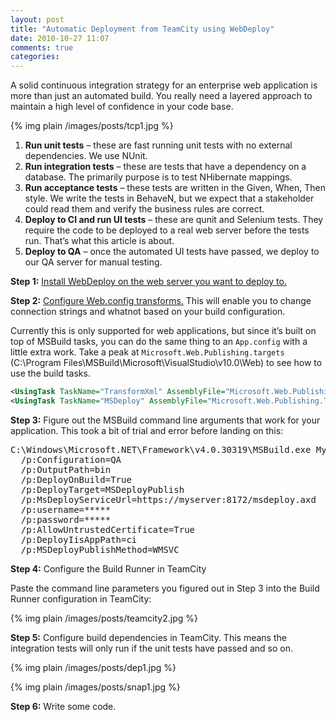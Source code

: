 ```yaml
---
layout: post
title: "Automatic Deployment from TeamCity using WebDeploy"
date: 2010-10-27 11:07
comments: true
categories: 
---
```


A solid continuous integration strategy for an enterprise web application is more than just an automated build. You really need a layered approach to maintain a high level of confidence in your code base.

{% img plain /images/posts/tcp1.jpg %}

1. **Run unit tests** – these are fast running unit tests with no external dependencies. We use NUnit.
2. **Run integration tests**  – these are tests that have a dependency on a database. The primarily purpose is to test NHibernate mappings.
3. **Run acceptance tests** – these tests are written in the Given, When, Then style. We write the tests in BehaveN, but we expect that a stakeholder could read them and verify the business rules are correct.
4. **Deploy to CI and run UI tests** – these are qunit and Selenium tests. They require the code to be deployed to a real web server before the tests run. That’s what this article is about.
5. **Deploy to QA** – once the automated UI tests have passed, we deploy to our QA server for manual testing.

**Step 1:** [Install WebDeploy on the web server you want to deploy to.](http://weblogs.asp.net/scottgu/archive/2010/09/13/automating-deployment-with-microsoft-web-deploy.aspx)

**Step 2:** [Configure Web.config transforms.](http://blogs.msdn.com/b/webdevtools/archive/2009/05/04/web-deployment-web-config-transformation.aspx) This will enable you to change connection strings and whatnot based on your build configuration.

Currently this is only supported for web applications, but since it’s built on top of MSBuild tasks, you can do the same thing to an `App.config` with a little extra work. Take a peak at `Microsoft.Web.Publishing.targets` (C:\Program Files\MSBuild\Microsoft\VisualStudio\v10.0\Web) to see how to use the build tasks.

``` xml
<UsingTask TaskName="TransformXml" AssemblyFile="Microsoft.Web.Publishing.Tasks.dll"/>
<UsingTask TaskName="MSDeploy" AssemblyFile="Microsoft.Web.Publishing.Tasks.dll"/>
```

**Step 3:** Figure out the MSBuild command line arguments that work for your application. This took a bit of trial and error before landing on this:

<pre>
C:\Windows\Microsoft.NET\Framework\v4.0.30319\MSBuild.exe MyProject.sln 
  /p:Configuration=QA
  /p:OutputPath=bin
  /p:DeployOnBuild=True 
  /p:DeployTarget=MSDeployPublish 
  /p:MsDeployServiceUrl=https://myserver:8172/msdeploy.axd 
  /p:username=***** 
  /p:password=***** 
  /p:AllowUntrustedCertificate=True 
  /p:DeployIisAppPath=ci
  /p:MSDeployPublishMethod=WMSVC
</pre>

**Step 4:** Configure the Build Runner in TeamCity

Paste the command line parameters you figured out in Step 3 into the Build Runner configuration in TeamCity:

{% img plain /images/posts/teamcity2.jpg %}

**Step 5:** Configure build dependencies in TeamCity. This means the integration tests will only run if the unit tests have passed and so on.

{% img plain /images/posts/dep1.jpg %}

{% img plain /images/posts/snap1.jpg %}

**Step 6:** Write some code.